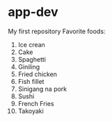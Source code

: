 # app-dev
My first repository
Favorite foods:
1. Ice crean
2. Cake
3. Spaghetti
4. Giniling
5. Fried chicken
6. Fish fillet
7. Sinigang na pork
8. Sushi
9. French Fries
10. Takoyaki
